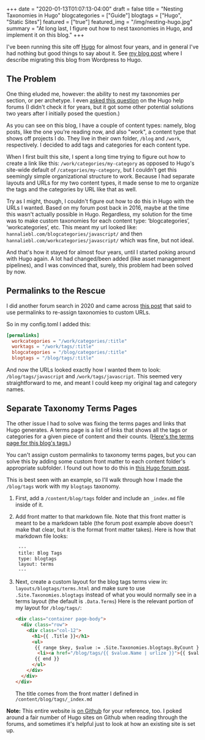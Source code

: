 +++
date = "2020-01-13T01:07:13-04:00"
draft = false
title = "Nesting Taxonomies in Hugo"
blogcategories = ["Guide"]
blogtags = ["Hugo", "Static Sites"]
featured = ["true"]
featured_img = "/img/nesting-hugo.jpg"
summary = "At long last, I figure out how to nest taxonomies in Hugo, and implement it on this blog."
+++

I've been running this site off [Hugo](https://gohugo.io/) for almost four years, and in general I've had nothing but good things to say about it. See [my blog post](/blog/welcome-to-my-new-hugo-powered-site/) where I describe migrating this blog from Wordpress to Hugo.

## The Problem

One thing eluded me, however: the ability to nest my taxonomies per section, or per archetype. I even [asked this question](https://discourse.gohugo.io/t/section-based-tags/3069/9) on the Hugo help forums (I didn't check it for years, but it got some other potential solutions two years after I initially posed the question.)

As you can see on this blog, I have a couple of content types: namely, blog posts, like the one you're reading now, and also "work", a content type that shows off projects I do. They live in their own folder, `/blog` and `/work`, respectively. I decided to add tags and categories for each content type.

When I first built this site, I spent a long time trying to figure out how to create a link like this: `/work/categories/my-category` as opposed to Hugo's site-wide default of `/categories/my-category`, but I couldn't get this seemingly simple organizational structure to work. Because I had separate layouts and URLs for my two content types, it made sense to me to organize the tags and the categories by URL like that as well.

Try as I might, though, I couldn't figure out how to do this in Hugo with the URLs I wanted. Based on my forum post back in 2016, maybe at the time this wasn't actually possible in Hugo. Regardless, my solution for the time was to make custom taxonomies for each content type: ‘blogcategories’, ‘workcategories’, etc. This meant my url looked like: `hannaliebl.com/blogcategories/javascript/` and then `hannaliebl.com/workcategories/javascript/` which was fine, but not ideal.

And that's how it stayed for almost four years, until I started poking around with Hugo again. A lot had changed/been added (like asset management pipelines), and I was convinced that, surely, this problem had been solved by now.

## Permalinks to the Rescue
I did another forum search in 2020 and came across [this post](https://discourse.gohugo.io/t/how-to-configure-a-taxonomy-under-a-section-with-multiple-taxonomy-terms/13806/16) that said to use permalinks to re-assign taxonomies to custom URLs.

So in my config.toml I added this:

```toml
[permalinks]
  workcategories = "/work/categories/:title"
  worktags = "/work/tags/:title"
  blogcategories = "/blog/categories/:title"
  blogtags = "/blog/tags/:title"
```

And now the URLs looked exactly how I wanted them to look: `/blog/tags/javascript` and `/work/tags/javascript`. This seemed very straightforward to me, and meant I could keep my original tag and category names.

## Separate Taxonomy Terms Pages
The other issue I had to solve was fixing the terms pages and links that Hugo generates. A terms page is a list of links that shows all the tags or categories for a given piece of content and their counts. ([Here's the terms page for this blog's tags.](../tags))

You can't assign custom permalinks to taxonomy terms pages, but you can solve this by adding some custom front matter to each content folder's appropriate subfolder. I found out how to do this in [this Hugo forum post](https://discourse.gohugo.io/t/solved-change-the-root-of-a-taxonomy/20021).

This is best seen with an example, so I'll walk through how I made the `/blog/tags` work with my `blogtags` taxonomy.

1. First, add a `/content/blog/tags` folder and include an `_index.md` file inside of it.
2. Add front matter to that markdown file. Note that this front matter is meant to be a markdown table (the forum post example above doesn't make that clear, but it is the format front matter takes). Here is how that markdown file looks:

   ```md
    ---
    title: Blog Tags
    type: blogtags
    layout: terms
    ---
   ```

3. Next, create a custom layout for the blog tags terms view in: `layouts/blogtags/terms.html` and make sure to use `.Site.Taxonomies.blogtags` instead of what you would normally see in a terms layout (the default is `.Data.Terms`) Here is the relevant portion of my layout for `/blog/tags/`:

   ```html
   <div class="container page-body">
     <div class="row">
       <div class="col-12">
         <h1>{{ .Title }}</h1>
         <ul>
          {{ range $key, $value := .Site.Taxonomies.blogtags.ByCount }}
           <li><a href="/blog/tags/{{ $value.Name | urlize }}">{{ $value.Name | title }}</a> ({{ $value.Count }})</li>
          {{ end }}
         </ul>
       </div>
     </div>
   </div>
   ```

   The title comes from the front matter I defined in `/content/blog/tags/_index.md`

**Note:** This entire website is [on Github](https://github.com/hannaliebl/hannaliebl.com) for your reference, too. I poked around a fair number of Hugo sites on Github when reading through the forums, and sometimes it's helpful just to look at how an existing site is set up.
